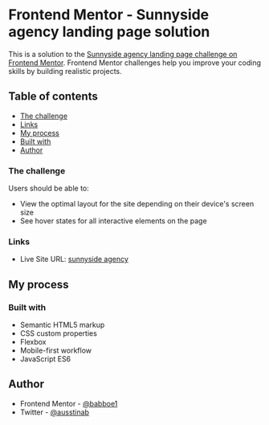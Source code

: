 # Frontend Mentor - Sunnyside agency landing page solution

This is a solution to the [Sunnyside agency landing page challenge on Frontend Mentor](https://www.frontendmentor.io/challenges/sunnyside-agency-landing-page-7yVs3B6ef). Frontend Mentor challenges help you improve your coding skills by building realistic projects.

## Table of contents

-  [The challenge](#the-challenge)
-  [Links](#links)
-  [My process](#my-process)
-  [Built with](#built-with)
-  [Author](#author)

### The challenge

Users should be able to:

-  View the optimal layout for the site depending on their device's screen size
-  See hover states for all interactive elements on the page

### Links

-  Live Site URL: [sunnyside agency ](https://distracted-varahamihira-bd10c0.netlify.app/)

## My process

### Built with

-  Semantic HTML5 markup
-  CSS custom properties
-  Flexbox
-  Mobile-first workflow
-  JavaScript ES6

## Author

-  Frontend Mentor - [@babboe1](https://www.frontendmentor.io/profile/babboe1)
-  Twitter - [@ausstinab](https://www.twitter.com/ausstinab)

